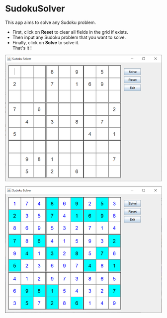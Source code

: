 # SudokuSolver

This app aims to solve any Sudoku problem.

- First, click on <b>Reset</b> to clear all fields in the grid if exists. <br>
- Then input any Sudoku problem that you want to solve.<br>
- Finally, click on <b>Solve</b> to solve it.<br>
That's it !


![Example](https://github.com/vmntruong/SudokuSolver/blob/master/imgs/example.PNG?raw=true)

![Solution](https://github.com/vmntruong/SudokuSolver/blob/master/imgs/solution.PNG?raw=true)
